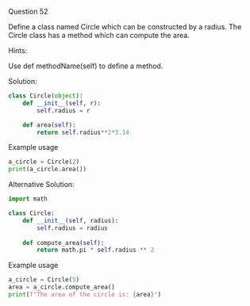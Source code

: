 Question 52

Define a class named Circle which can be constructed by a radius. 
The Circle class has a method which can compute the area.

Hints:

Use def methodName(self) to define a method.

Solution:

```python
class Circle(object):
    def __init__(self, r):
        self.radius = r

    def area(self):
        return self.radius**2*3.14
```

Example usage

```python
a_circle = Circle(2)
print(a_circle.area())
```

Alternative Solution:

```python
import math

class Circle:
    def __init__(self, radius):
        self.radius = radius
    
    def compute_area(self):
        return math.pi * self.radius ** 2
```

Example usage

```python
a_circle = Circle(5)
area = a_circle.compute_area()
print(f"The area of the circle is: {area}")
```
